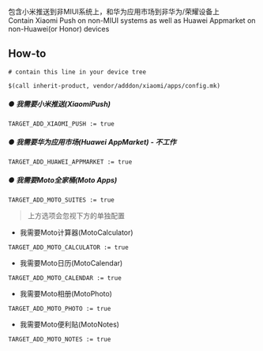 包含小米推送到非MIUI系统上，和华为应用市场到非华为/荣耀设备上  
Contain Xiaomi Push on non-MIUI systems as well as Huawei Appmarket on non-Huawei(or Honor) devices

## How-to
```
# contain this line in your device tree

$(call inherit-product, vendor/adddon/xiaomi/apps/config.mk)
```
##### ● 我需要小米推送(XiaomiPush)
```
TARGET_ADD_XIAOMI_PUSH := true
```
##### ● 我需要华为应用市场(Huawei AppMarket) - 不工作
```
TARGET_ADD_HUAWEI_APPMARKET := true
```
##### ● 我需要Moto全家桶(Moto Apps)
```
TARGET_ADD_MOTO_SUITES := true
```
> 上方选项会忽视下方的单独配置  
+ 我需要Moto计算器(MotoCalculator)
```
TARGET_ADD_MOTO_CALCULATOR := true
```
+ 我需要Moto日历(MotoCalendar)
```
TARGET_ADD_MOTO_CALENDAR := true
```
+ 我需要Moto相册(MotoPhoto)
```
TARGET_ADD_MOTO_PHOTO := true
```
+ 我需要Moto便利贴(MotoNotes)
```
TARGET_ADD_MOTO_NOTES := true
```
